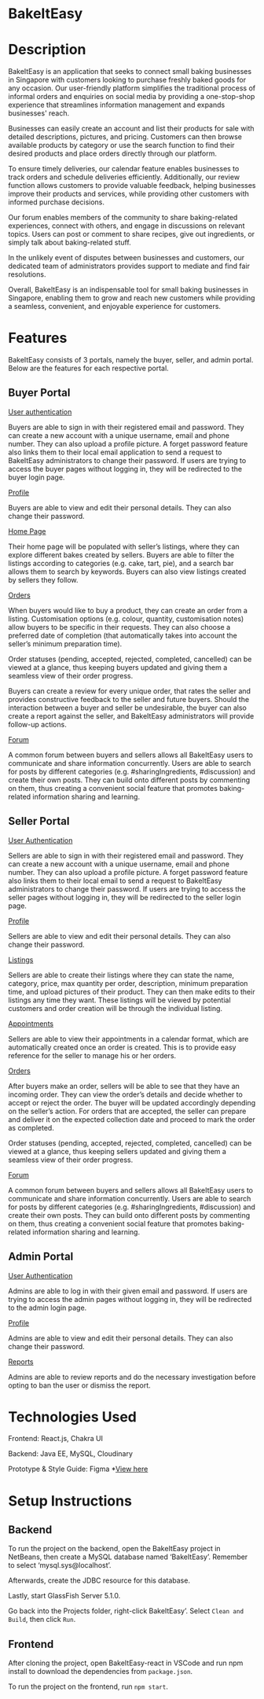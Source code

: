 # BakeItEasy

# Description
BakeItEasy is an application that seeks to connect small baking businesses in Singapore with customers looking to purchase freshly baked goods for any occasion. Our user-friendly platform simplifies the traditional process of informal orders and enquiries on social media by providing a one-stop-shop experience that streamlines information management and expands businesses' reach.

Businesses can easily create an account and list their products for sale with detailed descriptions, pictures, and pricing. Customers can then browse available products by category or use the search function to find their desired products and place orders directly through our platform.

To ensure timely deliveries, our calendar feature enables businesses to track orders and schedule deliveries efficiently. Additionally, our review function allows customers to provide valuable feedback, helping businesses improve their products and services, while providing other customers with informed purchase decisions.

Our forum enables members of the community to share baking-related experiences, connect with others, and engage in discussions on relevant topics. Users can post or comment to share recipes, give out ingredients, or simply talk about baking-related stuff.

In the unlikely event of disputes between businesses and customers, our dedicated team of administrators provides support to mediate and find fair resolutions.

Overall, BakeItEasy is an indispensable tool for small baking businesses in Singapore, enabling them to grow and reach new customers while providing a seamless, convenient, and enjoyable experience for customers.

# Features
BakeItEasy consists of 3 portals, namely the buyer, seller, and admin portal. Below are the features for each respective portal.

## Buyer Portal

<u> User authentication </u>

Buyers are able to sign in with their registered email and password. They can create a new account with a unique username, email and phone number. They can also upload a profile picture. A forget password feature also links them to their local email application to send a request to BakeItEasy administrators to change their password. If users are trying to access the buyer pages without logging in, they will be redirected to the buyer login page.

<u> Profile </u>

Buyers are able to view and edit their personal details. They can also change their password.

<u> Home Page </u>

Their home page will be populated with seller’s listings, where they can explore different bakes created by sellers. Buyers are able to filter the listings according to categories (e.g. cake, tart, pie), and a search bar allows them to search by keywords. Buyers can also view listings created by sellers they follow.

<u> Orders </u>

When buyers would like to buy a product, they can create an order from a listing. Customisation options (e.g. colour, quantity, customisation notes) allow buyers to be specific in their requests. They can also choose a preferred date of completion (that automatically takes into account the seller’s minimum preparation time).

Order statuses (pending, accepted, rejected, completed, cancelled) can be viewed at a glance, thus keeping buyers updated and giving them a seamless view of their order progress.

Buyers can create a review for every unique order, that rates the seller and provides constructive feedback to the seller and future buyers. Should the interaction between a buyer and seller be undesirable, the buyer can also create a report against the seller, and BakeItEasy administrators will provide follow-up actions.

<u> Forum </u>

A common forum between buyers and sellers allows all BakeItEasy users to communicate and share information concurrently. Users are able to search for posts by different categories (e.g. #sharingIngredients, #discussion) and create their own posts. They can build onto different posts by commenting on them, thus creating a convenient social feature that promotes baking-related information sharing and learning.

## Seller Portal

<u> User Authentication </u>

Sellers are able to sign in with their registered email and password. They can create a new account with a unique username, email and phone number. They can also upload a profile picture. A forget password feature also links them to their local email to send a request to BakeItEasy administrators to change their password. If users are trying to access the seller pages without logging in, they will be redirected to the seller login page.

<u> Profile </u>

Sellers are able to view and edit their personal details. They can also change their password.

<u> Listings </u>

Sellers are able to create their listings where they can state the name, category, price, max quantity per order, description, minimum preparation time, and upload pictures of their product. They can then make edits to their listings any time they want. These listings will be viewed by potential customers and order creation will be through the individual listing.

<u> Appointments </u>

Sellers are able to view their appointments in a calendar format, which are automatically created once an order is created. This is to provide easy reference for the seller to manage his or her orders.

<u> Orders </u>

After buyers make an order, sellers will be able to see that they have an incoming order. They can view the order’s details and decide whether to accept or reject the order. The buyer will be updated accordingly depending on the seller’s action. For orders that are accepted, the seller can prepare and deliver it on the expected collection date and proceed to mark the order as completed.

Order statuses (pending, accepted, rejected, completed, cancelled) can be viewed at a glance, thus keeping sellers updated and giving them a seamless view of their order progress.

<u> Forum </u>

A common forum between buyers and sellers allows all BakeItEasy users to communicate and share information concurrently. Users are able to search for posts by different categories (e.g. #sharingIngredients, #discussion) and create their own posts. They can build onto different posts by commenting on them, thus creating a convenient social feature that promotes baking-related information sharing and learning.

## Admin Portal

<u> User Authentication </u>

Admins are able to log in with their given email and password. If users are trying to access the admin pages without logging in, they will be redirected to the admin login page.

<u> Profile </u>

Admins are able to view and edit their personal details. They can also change their password.

<u> Reports </u>

Admins are able to review reports and do the necessary investigation before opting to ban the user or dismiss the report.

# Technologies Used
Frontend: React.js, Chakra UI

Backend: Java EE, MySQL, Cloudinary

Prototype & Style Guide: Figma *[View here](https://tinyurl.com/BakeItEasyStyleGuide)

# Setup Instructions

## Backend
To run the project on the backend, open the BakeItEasy project in NetBeans, then create a MySQL database named ‘BakeItEasy’. Remember to select ‘mysql.sys@localhost’.

Afterwards, create the JDBC resource for this database.

Lastly, start GlassFish Server 5.1.0.

Go back into the Projects folder, right-click BakeItEasy’. Select ```Clean and Build```, then click ```Run```.

## Frontend
After cloning the project, open BakeItEasy-react in VSCode and run npm install to download the dependencies from ```package.json```.

To run the project on the frontend, run ```npm start```.

